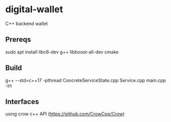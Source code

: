 # digital-wallet
C++ backend wallet

## Prereqs
sudo apt install libc6-dev g++ libboost-all-dev cmake

## Build
g++ --std=c++17 -pthread ConcreteServiceState.cpp Service.cpp main.cpp  -lrt

## Interfaces
using crow c++ API (https://github.com/CrowCpp/Crow)
